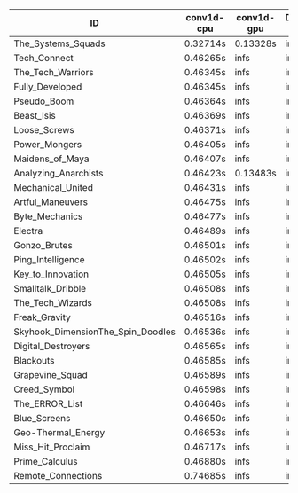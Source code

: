 |ID|conv1d-cpu|conv1d-gpu|DWSPConv2D-gpu|gemm-gpu|avg|
|-|-|-|-|-|-|
|The_Systems_Squads|0.32714s|0.13328s|infs|4.41611s|infs|
|Tech_Connect|0.46265s|infs|infs|4.41635s|infs|
|The_Tech_Warriors|0.46345s|infs|infs|4.39781s|infs|
|Fully_Developed|0.46345s|infs|infs|4.40478s|infs|
|Pseudo_Boom|0.46364s|infs|infs|4.40908s|infs|
|Beast_Isis|0.46369s|infs|infs|4.40709s|infs|
|Loose_Screws|0.46371s|infs|infs|4.39746s|infs|
|Power_Mongers|0.46405s|infs|infs|4.41554s|infs|
|Maidens_of_Maya|0.46407s|infs|infs|4.41728s|infs|
|Analyzing_Anarchists|0.46423s|0.13483s|infs|4.41383s|infs|
|Mechanical_United|0.46431s|infs|infs|4.40186s|infs|
|Artful_Maneuvers|0.46475s|infs|infs|4.41587s|infs|
|Byte_Mechanics|0.46477s|infs|infs|4.39102s|infs|
|Electra|0.46489s|infs|infs|4.41730s|infs|
|Gonzo_Brutes|0.46501s|infs|infs|4.40193s|infs|
|Ping_Intelligence|0.46502s|infs|infs|4.59215s|infs|
|Key_to_Innovation|0.46505s|infs|infs|4.39855s|infs|
|Smalltalk_Dribble|0.46508s|infs|infs|4.37056s|infs|
|The_Tech_Wizards|0.46508s|infs|infs|4.45325s|infs|
|Freak_Gravity|0.46516s|infs|infs|4.40821s|infs|
|Skyhook_DimensionThe_Spin_Doodles|0.46536s|infs|infs|4.41588s|infs|
|Digital_Destroyers|0.46565s|infs|infs|4.38435s|infs|
|Blackouts|0.46585s|infs|infs|4.39823s|infs|
|Grapevine_Squad|0.46589s|infs|infs|4.42138s|infs|
|Creed_Symbol|0.46598s|infs|infs|4.37231s|infs|
|The_ERROR_List|0.46646s|infs|infs|4.40298s|infs|
|Blue_Screens|0.46650s|infs|infs|4.40201s|infs|
|Geo-Thermal_Energy|0.46653s|infs|infs|4.42081s|infs|
|Miss_Hit_Proclaim|0.46717s|infs|infs|4.39968s|infs|
|Prime_Calculus|0.46880s|infs|infs|4.41366s|infs|
|Remote_Connections|0.74685s|infs|infs|4.40365s|infs|
